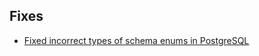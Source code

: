 ## Fixes

- [Fixed incorrect types of schema enums in PostgreSQL](https://github.com/drizzle-team/drizzle-orm/issues/4421)
